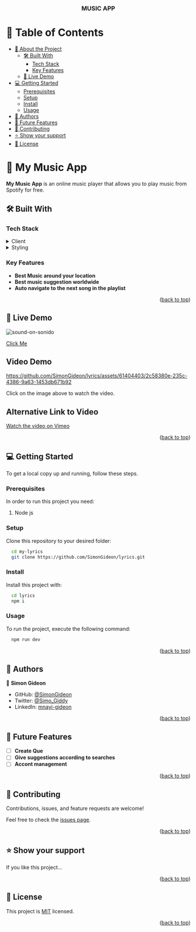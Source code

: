 <a name="readme-top"></a>


<div align="center">
  <br/>

  <h3><b> MUSIC APP</b></h3>

</div>

<!-- TABLE OF CONTENTS -->

# 📗 Table of Contents

- [📖 About the Project](#about-project)
  - [🛠 Built With](#built-with)
    - [Tech Stack](#tech-stack)
    - [Key Features](#key-features)
  - [🚀 Live Demo](#live-demo)
- [💻 Getting Started](#getting-started)
  - [Prerequisites](#prerequisites)
  - [Setup](#setup)
  - [Install](#install)
  - [Usage](#usage)
- [👥 Authors](#authors)
- [🔭 Future Features](#future-features)
- [🤝 Contributing](#contributing)
- [⭐️ Show your support](#support)
- [📝 License](#license)

<!-- PROJECT DESCRIPTION -->

# 📖 My Music App <a name="about-project"></a>

**My Music App** is an online music player that allows you to play music from Spotify for free.

## 🛠 Built With <a name="built-with"></a>

### Tech Stack <a name="tech-stack"></a>
<details>
  <summary>Client</summary>
  <ul>
    <li><a href="https://reactjs.org/">React.js</a></li>
  </ul>
</details>

<details>
<summary>Styling</summary>
  <ul>
    <li><a href="https://www.tailwind.org/">Tailwind CSS</a></li>
  </ul>
</details>

<!-- Features -->

### Key Features <a name="key-features"></a>

- **Best Music around your location**
- **Best music suggestion worldwide**
- **Auto navigate to the next song in the playlist**

<p align="right">(<a href="#readme-top">back to top</a>)</p>

<!-- LIVE DEMO -->

## 🚀 Live Demo <a name="live-demo"></a>

![sound-on-sonido](https://github.com/user-attachments/assets/0215608c-043a-4347-8fae-8ec1db2abc09)

[Click Me ](https://sg-lyriks.netlify.app/)
## Video Demo


https://github.com/SimonGideon/lyrics/assets/61404403/2c58380e-235c-4386-9a63-1453db671b92



Click on the image above to watch the video.

## Alternative Link to Video

[Watch the video on Vimeo](https://vimeo.com/898307547)


<p align="right">(<a href="#readme-top">back to top</a>)</p>

<!-- GETTING STARTED -->

## 💻 Getting Started <a name="getting-started"></a>
To get a local copy up and running, follow these steps.

### Prerequisites

In order to run this project you need:
1. Node js

<!--
Example command:

```sh
 gem install rails
```
 -->

### Setup

Clone this repository to your desired folder:


```sh
  cd my-lyrics
  git clone https://github.com/SimonGideon/lyrics.git
```

### Install

Install this project with:


```sh
  cd lyrics
  npm i
```

### Usage

To run the project, execute the following command:


```sh
  npm run dev
```

<p align="right">(<a href="#readme-top">back to top</a>)</p>

<!-- AUTHORS -->

## 👥 Authors <a name="authors"></a>

👤 **Simon Gideon**

- GitHub: [@SimonGideon](https://github.com/SimonGideon)
- Twitter: [@Simo_Giddy](https://twitter.com/Simo_Giddy)
- LinkedIn: [mnayi-gideon](https://linkedin.com/in/mnayi-gideon)

<p align="right">(<a href="#readme-top">back to top</a>)</p>

<!-- FUTURE FEATURES -->

## 🔭 Future Features <a name="future-features"></a>

- [ ] **Create Que**
- [ ] **Give suggestions according to searches**
- [ ] **Accont management**

<p align="right">(<a href="#readme-top">back to top</a>)</p>

<!-- CONTRIBUTING -->

## 🤝 Contributing <a name="contributing"></a>

Contributions, issues, and feature requests are welcome!

Feel free to check the [issues page](../../issues/).

<p align="right">(<a href="#readme-top">back to top</a>)</p>

<!-- SUPPORT -->

## ⭐️ Show your support <a name="support"></a>

If you like this project...

<p align="right">(<a href="#readme-top">back to top</a>)</p>

<!-- LICENSE -->

## 📝 License <a name="license"></a>

This project is [MIT](./LICENSE) licensed.

<p align="right">(<a href="#readme-top">back to top</a>)</p>
